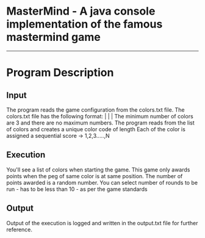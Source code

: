 # MasterMind - A java console implementation of the famous mastermind game
--------------------------------------------------------------------------

# Program Description

Input 
-----
The program reads the game configuration from the colors.txt file. The colors.txt file
has the following format:
<number-of-pegs>
<color-1>
   |
   |
   |
<color-n>
The minimum number of colors are 3 and there are no maximum numbers. The program reads from
the list of colors and creates a unique color code of length <number-of-pegs>
Each of the color is assigned a sequential score -> 1,2,3.....,N

Execution
---------
You'll see a list of colors when starting the game. This game only awards points when the peg 
of same color is at same position. The number of points awarded is a random number.
You can select number of rounds to be run - has to be less than 10 - as per the game standards

Output
---------
Output of the execution is logged and written in the output.txt file for further reference.